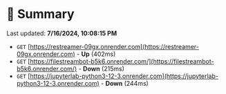 # 📖 Summary
Last updated: **7/16/2024, 10:08:15 PM**

- `GET` [https://restreamer-09gx.onrender.com](https://restreamer-09gx.onrender.com) - **Up** (402ms)
- `GET` [https://filestreambot-b5k6.onrender.com/](https://filestreambot-b5k6.onrender.com/) - **Down** (215ms)
- `GET` [https://jupyterlab-python3-12-3.onrender.com](https://jupyterlab-python3-12-3.onrender.com) - **Down** (244ms)
